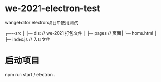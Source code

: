 # we-2021-electron-test
wangeEditor electron项目中使用测试

┌─--src
│      ├─ dist // we-2021 打包文件
│      ├─ pages // 页面
|           └─ home.html
│      ├─ index.js // 入口文件

# 启动项目
npm run start / electron .
